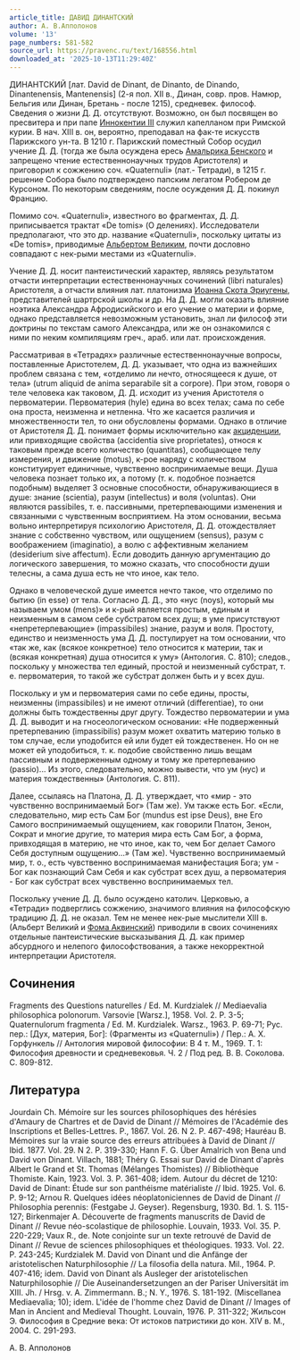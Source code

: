 ```yaml
---
article_title: ДАВИД ДИНАНТСКИЙ
author: А. В.Апполонов
volume: '13'
page_numbers: 581-582
source_url: https://pravenc.ru/text/168556.html
downloaded_at: '2025-10-13T11:29:40Z'
---
```


ДИНАНТСКИЙ [лат. David de Dinant, de Dinanto, de Dinando, Dinantenensis, Mantenensis] (2-я пол. XII в., Динан, совр. пров. Намюр, Бельгия или Динан, Бретань - после 1215), средневек. философ. Сведения о жизни Д. Д. отсутствуют. Возможно, он был посвящен во пресвитера и при папе [Иннокентии III](<https://pravenc.ru/text/Иннокентий III.html>) служил капелланом при Римской курии. В нач. XIII в. он, вероятно, преподавал на фак-те искусств Парижского ун-та. В 1210 г. Парижский поместный Собор осудил учение Д. Д. (тогда же была осуждена ересь [Амальрика Бенского](<https://pravenc.ru/text/Амальрика Бенского.html>) и запрещено чтение естественнонаучных трудов Аристотеля) и приговорил к сожжению соч. «Quaternuli» (лат.- Тетради), в 1215 г. решение Собора было подтверждено папским легатом Робером де Курсоном. По некоторым сведениям, после осуждения Д. Д. покинул Францию.

Помимо соч. «Quaternuli», известного во фрагментах, Д. Д. приписывается трактат «De tomis» (О делениях). Исследователи предполагают, что это др. название «Quaternuli», поскольку цитаты из «De tomis», приводимые [Альбертом Великим](<https://pravenc.ru/text/Альберт Великий.html>), почти дословно совпадают с нек-рыми местами из «Quaternuli».

Учение Д. Д. носит пантеистический характер, являясь результатом отчасти интерпретации естественнонаучных сочинений (libri naturales) Аристотеля, а отчасти влияния лат. платонизма [Иоанна Скота Эриугены](<https://pravenc.ru/text/Иоанна Скота Эриугены.html>), представителей шартрской школы и др. На Д. Д. могли оказать влияние ноэтика Александра Афродисийского и его учение о материи и форме, однако представляется невозможным установить, знал ли философ эти доктрины по текстам самого Александра, или же он ознакомился с ними по неким компиляциям греч., араб. или лат. происхождения.

Рассматривая в «Тетрадях» различные естественнонаучные вопросы, поставленные Аристотелем, Д. Д. указывает, что одна из важнейших проблем связана с тем, «отделимо ли нечто, относящееся к душе, от тела» (utrum aliquid de anima separabile sit a corpore). При этом, говоря о теле человека как таковом, Д. Д. исходит из учения Аристотеля о первоматерии. Первоматерия (hyle) едина во всех телах; сама по себе она проста, неизменна и нетленна. Что же касается различия и множественности тел, то они обусловлены формами. Однако в отличие от Аристотеля Д. Д. понимает формы исключительно как [акциденции](https://pravenc.ru/text/акциденции.html), или привходящие свойства (accidentia sive proprietates), относя к таковым прежде всего количество (quantitas), сообщающее телу измерения, и движение (motus), к-рое наряду с количеством конституирует единичные, чувственно воспринимаемые вещи. Душа человека познает только их, а потому (т. к. подобное познается подобным) выделяет 3 основные способности, обнаруживающиеся в душе: знание (scientia), разум (intellectus) и воля (voluntas). Они являются passibiles, т. е. пассивными, претерпевающими изменения и связанными с чувственным восприятием. На этом основании, весьма вольно интерпретируя психологию Аристотеля, Д. Д. отождествляет знание с собственно чувством, или ощущением (sensus), разум с воображением (imaginatio), а волю с аффективным желанием (desiderium sive affectum). Если доводить данную аргументацию до логического завершения, то можно сказать, что способности души телесны, а сама душа есть не что иное, как тело.

Однако в человеческой душе имеется нечто такое, что отделимо по бытию (in esse) от тела. Согласно Д. Д., это «нус (noys), который мы называем умом (mens)» и к-рый является простым, единым и неизменным в самом себе субстратом всех душ; в уме присутствуют «непретерпевающие» (impassibiles) знание, разум и воля. Простоту, единство и неизменность ума Д. Д. постулирует на том основании, что «так же, как (всякое конкретное) тело относится к материи, так и (всякая конкретная) душа относится к уму» (Антология. С. 810); следов., поскольку у множества тел единый, простой и неизменный субстрат, т. е. первоматерия, то такой же субстрат должен быть и у всех душ.

Поскольку и ум и первоматерия сами по себе едины, просты, неизменны (impassibiles) и не имеют отличий (differentiae), то они должны быть тождественны друг другу. Тождество первоматерии и ума Д. Д. выводит и на гносеологическом основании: «Не подверженный претерпеванию (impassibilis) разум может охватить материю только в том случае, если уподобится ей или будет ей тождественен. Но он не может ей уподобиться, т. к. подобие свойственно лишь вещам пассивным и подверженным одному и тому же претерпеванию (passio)... Из этого, следовательно, можно вывести, что ум (нус) и материя тождественны» (Антология. С. 811).

Далее, ссылаясь на Платона, Д. Д. утверждает, что «мир - это чувственно воспринимаемый Бог» (Там же). Ум также есть Бог. «Если, следовательно, мир есть Сам Бог (mundus est ipse Deus), вне Его Самого воспринимаемый ощущением, как говорили Платон, Зенон, Сократ и многие другие, то материя мира есть Сам Бог, а форма, привходящая в материю, не что иное, как то, чем Бог делает Самого Себя доступным ощущению...» (Там же). Чувственно воспринимаемый мир, т. о., есть чувственно воспринимаемая манифестация Бога; ум - Бог как познающий Сам Себя и как субстрат всех душ, а первоматерия - Бог как субстрат всех чувственно воспринимаемых тел.

Поскольку учение Д. Д. было осуждено католич. Церковью, а «Тетради» подверглись сожжению, значимого влияния на философскую традицию Д. Д. не оказал. Тем не менее нек-рые мыслители XIII в. (Альберт Великий и [Фома Аквинский](<https://pravenc.ru/text/Фома Аквинский.html>)) приводили в своих сочинениях отдельные пантеистические высказывания Д. Д. как пример абсурдного и нелепого философствования, а также некорректной интерпретации Аристотеля.

## Сочинения

Fragments des Questions naturelles / Ed. M. Kurdzialek // Mediaevalia philosophica polonorum. Varsovie [Warsz.], 1958. Vol. 2. P. 3-5; Quaternulorum fragmenta / Ed. M. Kurdzialek. Warsz., 1963. P. 69-71; Рус. пер.: [Дух, материя, Бог]: (Фрагменты из «Quaternuli») / Пер.: А. Х. Горфункель // Антология мировой философии: В 4 т. М., 1969. Т. 1: Философия древности и средневековья. Ч. 2 / Под ред. В. В. Соколова. C. 809-812.

## Литература

Jourdain Ch. Mémoire sur les sources philosophiques des hérésies d'Amaury de Chartres et de David de Dinant // Mémoires de l'Académie des Inscriptions et Belles-Lettres. P., 1867. Vol. 26. N 2. P. 467-498; Hauréau B. Mémoires sur la vraie source des erreurs attribuées à David de Dinant // Ibid. 1877. Vol. 29. N 2. P. 319-330; Hann F. G. Über Amalrich von Bena und David von Dinant. Villach, 1881; Théry G. Essai sur David de Dinant d'après Albert le Grand et St. Thomas (Mélanges Thomistes) // Bibliothèque Thomiste. Kain, 1923. Vol. 3. P. 361-408; idem. Autour du décret de 1210: David de Dinant: Étude sur son panthéisme matérialiste // Ibid. 1925. Vol. 6. P. 9-12; Arnou R. Quelques idées néoplatoniciennes de David de Dinant // Philosophia perennis: (Festgabe J. Geyser). Regensburg, 1930. Bd. 1. S. 115-127; Birkenmajer A. Découverte de fragments manuscrits de David de Dinant // Revue néo-scolastique de philosophie. Louvain, 1933. Vol. 35. P. 220-229; Vaux R., de. Note conjointe sur un texte retrouvé de David de Dinant // Revue de sciences philosophiques et théologiques. 1933. Vol. 22. P. 243-245; Kurdzialek M. David von Dinant und die Anfänge der aristotelischen Naturphilosophie // La filosofia della natura. Mil., 1964. P. 407-416; idem. David von Dinant als Ausleger der aristotelischen Naturphilosophie // Die Auseinandersetzungen an der Pariser Universität im XIII. Jh. / Hrsg. v. A. Zimmermann. B.; N. Y., 1976. S. 181-192. (Miscellanea Mediaevalia; 10); idem. L'idée de l'homme chez David de Dinant // Images of Man in Ancient and Medieval Thought. Louvain, 1976. P. 311-322; Жильсон Э. Философия в Средние века: От истоков патристики до кон. XIV в. М., 2004. С. 291-293.

А. В.  Апполонов
